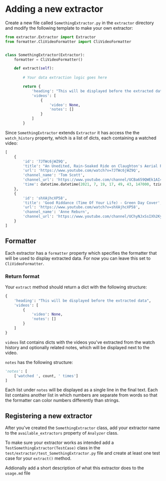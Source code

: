 # Adding a new extractor

Create a new file called `SomethingExtractor.py` in the `extractor` directory and modify the following template to make your own extractor:

```python
from extractor.Extractor import Extractor
from formatter.CliVideoFormatter import CliVideoFormatter


class SomethingExtractor(Extractor):
    formatter = CliVideoFormatter()

    def extract(self):
        
        # Your data extraction logic goes here

        return {
            'heading': "This will be displayed before the extracted data",
            'videos': [
                {
                    'video': None,
                    'notes': []
                }
            ]
        }
```

Since `SomethingExtractor` extends `Extractor` it has access the the `watch_history` property, which is a list of dicts, each containing a watched video:

```python
[
    {
        'id': '7JTWc6jWZ9Q', 
        'title': "An Unedited, Rain-Soaked Ride on Claughton's Aerial Ropeway", 
        'url': 'https://www.youtube.com/watch?v=7JTWc6jWZ9Q', 
        'channel_name': 'Tom Scott', 
        'channel_url': 'https://www.youtube.com/channel/UCBa659QWEk1AI4Tg--mrJ2A', 
        'time': datetime.datetime(2021, 7, 19, 17, 49, 43, 147000, tzinfo=tzutc())
    },
    {
        'id': 'shXAjhcXP58', 
        'title': 'Good Riddance (Time Of Your Life) - Green Day Cover', 
        'url': 'https://www.youtube.com/watch?v=shXAjhcXP58', 
        'channel_name': 'Anne Reburn', 
        'channel_url': 'https://www.youtube.com/channel/UChyNJxSsIXh2KyY3VvLnI2g', 'time': datetime.datetime(2021, 7, 17, 11, 32, 23, 654000, tzinfo=tzutc())
    }
]
```


## Formatter

Each extractor has a `formatter` property which specifies the formatter that will be used to display extracted data. For now you can leave this set to `CliVideoFormatter`.

### Return format

Your `extract` method should return a dict with the following structure:
```py
{
    'heading': "This will be displayed before the extracted data",
    'videos': [
        {
            'video': None,
            'notes': []
        }
    ]
}
```

`videos` list contains dicts with the videos you've extracted from the watch history and optionally related notes, which will be displayed next to the  video.

`notes` has the following structure:

```py
'notes': [
    ['watched ', count, ' times']
]
```

Each list under `notes` will be displayed as a single line in the final text. Each list contains another list in which numbers are separate from words so that the formatter can color numbers differently than strings.


## Registering a new extractor

After you've created the `SomethingExtractor` class, add your extractor name to the `available_extractors` property of `Analyzer` class.

To make sure your extractor works as intended add a `TestSomethingExtractor(TestCase)` class in the `test/extractor/test_SomethingExtractor.py` file and create at least one test case for your `extract()` method.

Addionally add a short description of what this extractor does to the `usage.md` file
